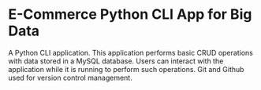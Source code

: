 # E-Commerce Python CLI App for Big Data
A Python CLI application. This application performs basic CRUD operations with data stored in a MySQL database. Users can interact with the application while it is running to perform such operations. Git and Github used for version control management.

